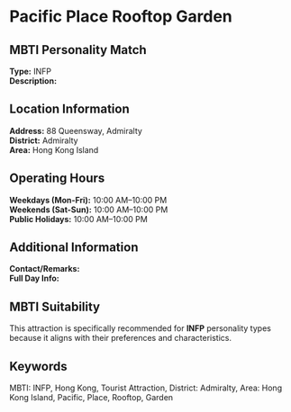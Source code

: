 # Pacific Place Rooftop Garden

## MBTI Personality Match
**Type:** INFP  
**Description:** 

## Location Information
**Address:** 88 Queensway, Admiralty  
**District:** Admiralty  
**Area:** Hong Kong Island

## Operating Hours
**Weekdays (Mon-Fri):** 10:00 AM–10:00 PM  
**Weekends (Sat-Sun):** 10:00 AM–10:00 PM  
**Public Holidays:** 10:00 AM–10:00 PM

## Additional Information
**Contact/Remarks:**   
**Full Day Info:** 

## MBTI Suitability
This attraction is specifically recommended for **INFP** personality types because it aligns with their preferences and characteristics.

## Keywords
MBTI: INFP, Hong Kong, Tourist Attraction, District: Admiralty, Area: Hong Kong Island, Pacific, Place, Rooftop, Garden
